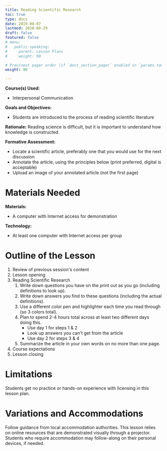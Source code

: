 ```yaml
---
title: Reading Scientific Research
toc: true
type: docs
date: 2019-08-07
lastmod: 2020-08-29
draft: false
featured: false
# menu:
#   public-speaking:
#     parent: Lesson Plans
#     weight: 90

# Prev/next pager order (if `docs_section_pager` enabled in `params.toml`)
weight: 90

---
```


**Course(s) Used:**

* Interpersonal Communication

**Goals and Objectives:**

* Students are introduced to the process of reading scientific literature

**Rationale:** Reading science is difficult, but it is important to understand how knowledge is constructed.

**Formative Assessment:**

* Locate a scientific article, preferably one that you would use for the next discussion
* Annotate the article, using the principles below (print preferred, digital is acceptable)
* Upload an image of your annotated article (not the first page)

# Materials Needed

**Materials:**

* A computer with Internet access for demonstration

**Technology:**

* At least one computer with Internet access per group

# Outline of the Lesson

1.  Review of previous session's content
2.  Lesson opening
3.  Reading Scientific Research
    1.  Write down questions you have on the print out as you go (including definitions to look up).
    2.  Write down answers you find to these questions (including the actual definitions).
    3.  Use a different color pen and highlighter each time you read through (so 3 colors total).
    4.  Plan to spend 2-4 hours total across at least two different days doing this.
        - Use day 1 for steps 1 & 2
        - Look up answers you can't get from the article
        - Use day 2 for steps 3 & 4
    5.  Summarize the article in your own words on no more than one page.
4.  Course expectations
5.  Lesson closing

# Limitations

Students get no practice or hands-on experience with licensing in this lesson plan.

<!--
# Debrief
-->

# Variations and Accommodations

Follow guidance from local accommodation authorities.
This lesson relies on online resources that are demonstrated visually through a projector.
Students who require accommodation may follow-along on their personal devices, if needed.

<!-- End Notes -->

[^OWL]: https://owl.english.purdue.edu/

<!-- Previous Versions:

   v#   | Date       | Modifications
  ------|------------|:---------------
  v0.04 | 2020-08-29 | Pandemic changes, Canvas
  v0.03 | 2019-08-07 | Changes for Hugo compatibility
  v0.02 | 2017-03-09 | Moved citation section to research and evidence lesson plan
  v0.01 |          - | Moved citation to footnote
  v0.00 |          - | Initial Version 

-->
